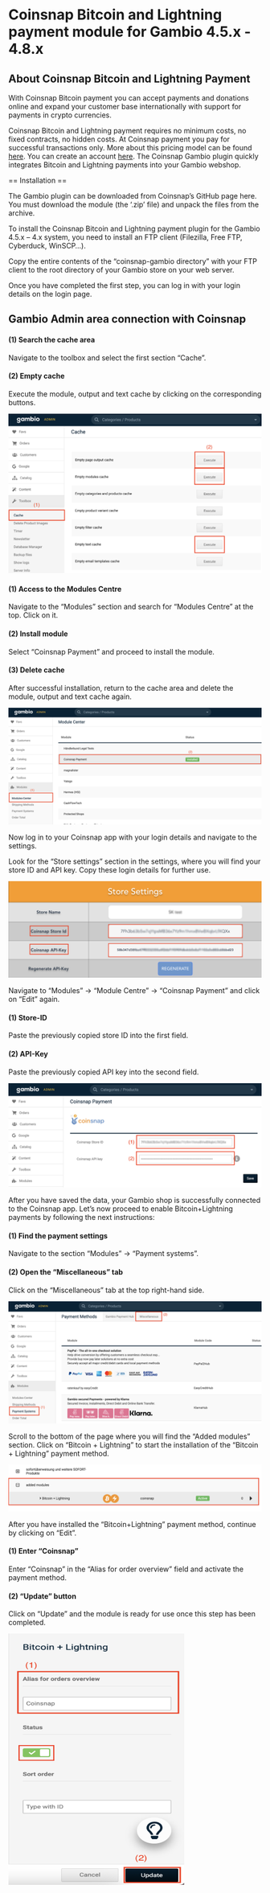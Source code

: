 # Coinsnap Bitcoin and Lightning payment module for Gambio 4.5.x - 4.8.x

## About Coinsnap Bitcoin and Lightning Payment ##

With Coinsnap Bitcoin payment you can accept payments and donations online and expand your customer base internationally with support for payments in crypto currencies. 

Coinsnap Bitcoin and Lightning payment requires no minimum costs, no fixed contracts, no hidden costs. At Coinsnap payment you pay for successful transactions only. More about this pricing model can be found [here](https://coinsnap.io). You can create an account [here](https://app.coinsnap.io). The Coinsnap Gambio plugin quickly integrates Bitcoin and Lightning payments into your Gambio webshop.
   
== Installation ==

The Gambio plugin can be downloaded from Coinsnap’s GitHub page here. You must download the module (the ‘.zip’ file) and unpack the files from the archive.

To install the Coinsnap Bitcoin and Lightning payment plugin for the Gambio 4.5.x – 4.x system, you need to install an FTP client (Filezilla, Free FTP, Cyberduck, WinSCP…).

Copy the entire contents of the “coinsnap-gambio directory” with your FTP client to the root directory of your Gambio store on your web server.

Once you have completed the first step, you can log in with your login details on the login page.

## Gambio Admin area connection with Coinsnap ##

#### (1) Search the cache area ####
Navigate to the toolbox and select the first section “Cache”.

#### (2) Empty cache ####
Execute the module, output and text cache by clicking on the corresponding buttons.

![](https://github.com/Coinsnap/Coinsnap-for-Gambio/blob/main/assets/execute.png)

#### (1) Access to the Modules Centre ####
Navigate to the “Modules” section and search for “Modules Centre” at the top. Click on it.

#### (2) Install module ####
Select “Coinsnap Payment” and proceed to install the module.

#### (3) Delete cache ####
After successful installation, return to the cache area and delete the module, output and text cache again.

![](https://github.com/Coinsnap/Coinsnap-for-Gambio/blob/main/assets/modules-center.png)

Now log in to your Coinsnap app with your login details and navigate to the settings.

Look for the “Store settings” section in the settings, where you will find your store ID and API key. Copy these login details for further use.

![](https://github.com/Coinsnap/Coinsnap-for-Gambio/blob/main/assets/coinsnap-store.png)

Navigate to “Modules” -> “Module Centre” -> “Coinsnap Payment” and click on “Edit” again.

#### (1) Store-ID ####
Paste the previously copied store ID into the first field.

#### (2) API-Key ####
Paste the previously copied API key into the second field.

![](https://github.com/Coinsnap/Coinsnap-for-Gambio/blob/main/assets/gambio-store.png)

After you have saved the data, your Gambio shop is successfully connected to the Coinsnap app. Let’s now proceed to enable Bitcoin+Lightning payments by following the next instructions:

#### (1) Find the payment settings ####
Navigate to the section “Modules” -> “Payment systems”.

#### (2) Open the “Miscellaneous” tab ####
Click on the “Miscellaneous” tab at the top right-hand side.

![](https://github.com/Coinsnap/Coinsnap-for-Gambio/blob/main/assets/payment-systems.png)

Scroll to the bottom of the page where you will find the “Added modules” section. Click on “Bitcoin + Lightning” to start the installation of the “Bitcoin + Lightning” payment method.

![](https://github.com/Coinsnap/Coinsnap-for-Gambio/blob/main/assets/modules.png)

After you have installed the “Bitcoin+Lightning” payment method, continue by clicking on “Edit”.

#### (1) Enter “Coinsnap” ####
Enter “Coinsnap” in the “Alias for order overview” field and activate the payment method.

#### (2) “Update” button ####
Click on “Update” and the module is ready for use once this step has been completed.

<img src="https://github.com/Coinsnap/Coinsnap-for-Gambio/blob/main/assets/update.png" width="350" height="500" />
